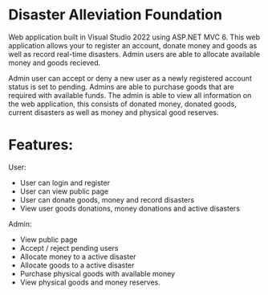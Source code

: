 # Disaster Alleviation Foundation

Web application built in Visual Studio 2022 using ASP.NET MVC 6. This web application allows your to register an account, donate money and goods as well as record real-time disasters. Admin users are able to allocate available money and goods recieved.  

Admin user can accept or deny a new user as a newly registered account status is set to pending. Admins are able to purchase goods that are required with available funds. The admin is able to view all information on the web application, this consists of donated money, donated goods, current disasters as well as money and physical good reserves.

# Features:

User:
- User can login and register
- User can view public page
- User can donate goods, money and record disasters
- View user goods donations, money donations and active disasters

Admin:
- View public page
- Accept / reject pending users
- Allocate money to a active disaster
- Allocate goods to a active disaster
- Purchase physical goods with available money
- View physical goods and money reserves.
